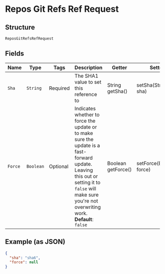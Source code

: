 
# Repos Git Refs Ref Request

## Structure

`ReposGitRefsRefRequest`

## Fields

| Name | Type | Tags | Description | Getter | Setter |
|  --- | --- | --- | --- | --- | --- |
| `Sha` | `String` | Required | The SHA1 value to set this reference to | String getSha() | setSha(String sha) |
| `Force` | `Boolean` | Optional | Indicates whether to force the update or to make sure the update is a fast-forward update. Leaving this out or setting it to `false` will make sure you're not overwriting work.<br>**Default**: `false` | Boolean getForce() | setForce(Boolean force) |

## Example (as JSON)

```json
{
  "sha": "sha6",
  "force": null
}
```

